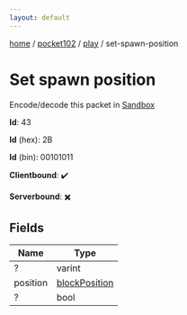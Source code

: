 ```yaml
---
layout: default
---
```


[home](/)  /  [pocket102](/protocol/pocket102)  /  [play](/protocol/pocket102/play)  /  set-spawn-position

# Set spawn position

Encode/decode this packet in [Sandbox](../../../sandbox/pocket102#play.set_spawn_position)

**Id**: 43

**Id** (hex): 2B

**Id** (bin): 00101011

**Clientbound**: ✔️

**Serverbound**: ✖️

## Fields

Name | Type
---|---
? | varint
position | [blockPosition](/protocol/pocket102/types/block-position)
? | bool
